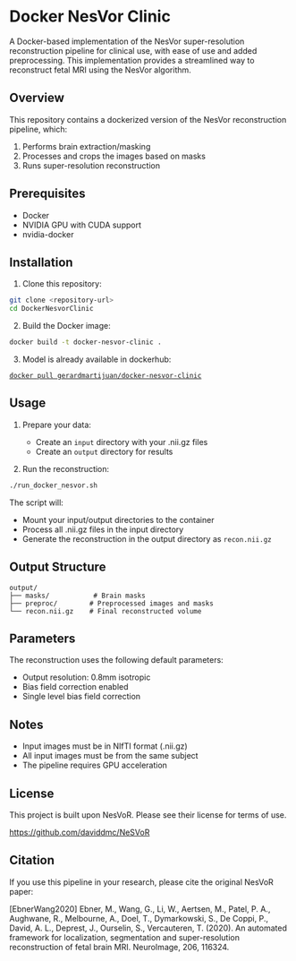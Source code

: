 # Docker NesVor Clinic

A Docker-based implementation of the NesVor super-resolution reconstruction pipeline for clinical use, with ease of use and added preprocessing. This implementation provides a streamlined way to reconstruct fetal MRI using the NesVor algorithm.

## Overview

This repository contains a dockerized version of the NesVor reconstruction pipeline, which:
1. Performs brain extraction/masking
2. Processes and crops the images based on masks
3. Runs super-resolution reconstruction

## Prerequisites

- Docker
- NVIDIA GPU with CUDA support
- nvidia-docker

## Installation

1. Clone this repository:
```bash
git clone <repository-url>
cd DockerNesvorClinic
```

2. Build the Docker image:
```bash
docker build -t docker-nesvor-clinic .
```

3. Model is already available in dockerhub:

[`docker pull gerardmartijuan/docker-nesvor-clinic`](https://hub.docker.com/r/gerardmartijuan/docker-nesvor-clinic)

## Usage

1. Prepare your data:
   - Create an `input` directory with your .nii.gz files
   - Create an `output` directory for results

2. Run the reconstruction:
```bash
./run_docker_nesvor.sh
```

The script will:
- Mount your input/output directories to the container
- Process all .nii.gz files in the input directory
- Generate the reconstruction in the output directory as `recon.nii.gz`

## Output Structure

```
output/
├── masks/           # Brain masks
├── preproc/        # Preprocessed images and masks
└── recon.nii.gz    # Final reconstructed volume
```

## Parameters

The reconstruction uses the following default parameters:
- Output resolution: 0.8mm isotropic
- Bias field correction enabled
- Single level bias field correction

## Notes

- Input images must be in NIfTI format (.nii.gz)
- All input images must be from the same subject
- The pipeline requires GPU acceleration

## License

This project is built upon NesVoR. Please see their license for terms of use.

https://github.com/daviddmc/NeSVoR

## Citation

If you use this pipeline in your research, please cite the original NesVoR paper:

[EbnerWang2020] Ebner, M., Wang, G., Li, W., Aertsen, M., Patel, P. A., Aughwane, R., Melbourne, A., Doel, T., Dymarkowski, S., De Coppi, P., David, A. L., Deprest, J., Ourselin, S., Vercauteren, T. (2020). An automated framework for localization, segmentation and super-resolution reconstruction of fetal brain MRI. NeuroImage, 206, 116324.
